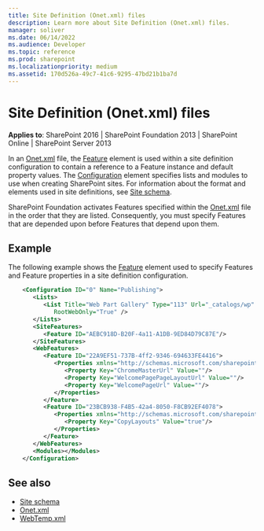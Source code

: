 ```yaml
---
title: Site Definition (Onet.xml) files
description: Learn more about Site Definition (Onet.xml) files.
manager: soliver
ms.date: 06/14/2022
ms.audience: Developer
ms.topic: reference
ms.prod: sharepoint
ms.localizationpriority: medium
ms.assetid: 170d526a-49c7-41c6-9295-47bd21b1ba7d
---
```


# Site Definition (Onet.xml) files

**Applies to**: SharePoint 2016 | SharePoint Foundation 2013 | SharePoint Online | SharePoint Server 2013

In an
[Onet.xml](https://msdn.microsoft.com/library/b99d6657-d9ae-4135-a43c-c58cdfcdc6c1(Office.15).aspx) file, the [Feature](feature-element-site.md) element is used within a site definition configuration to contain a reference to a Feature instance and default property values. The [Configuration](configuration-element-site.md) element specifies lists and modules to use when creating SharePoint sites. For information about the format and elements used in site definitions, see [Site schema](site-schema.md).

SharePoint Foundation activates Features specified within the [Onet.xml](https://msdn.microsoft.com/library/b99d6657-d9ae-4135-a43c-c58cdfcdc6c1(Office.15).aspx) file in the order that they are listed. Consequently, you must specify Features that are depended upon before Features that depend upon them.

## Example

The following example shows the [Feature](feature-element-site.md) element used to specify Features and Feature properties in a site definition configuration.

```XML
    <Configuration ID="0" Name="Publishing"> 
       <Lists>
          <List Title="Web Part Gallery" Type="113" Url="_catalogs/wp" 
             RootWebOnly="True" />
       </Lists>
       <SiteFeatures>
          <Feature ID="AEBC918D-B20F-4a11-A1DB-9ED84D79C87E"/>
       </SiteFeatures>
       <WebFeatures>
          <Feature ID="22A9EF51-737B-4ff2-9346-694633FE4416">
             <Properties xmlns="http://schemas.microsoft.com/sharepoint/">
                <Property Key="ChromeMasterUrl" Value=""/>
                <Property Key="WelcomePagePageLayoutUrl" Value=""/>
                <Property Key="WelcomePageUrl" Value=""/>
             </Properties>
          </Feature>
          <Feature ID="23BCB938-F4B5-42a4-8050-F8CB92EF4078">
             <Properties xmlns="http://schemas.microsoft.com/sharepoint/">
                <Property Key="CopyLayouts" Value="true"/>
             </Properties>
          </Feature>
       </WebFeatures>    
       <Modules></Modules>
    </Configuration>
```

## See also

- [Site schema](site-schema.md)
- [Onet.xml](https://msdn.microsoft.com/library/b99d6657-d9ae-4135-a43c-c58cdfcdc6c1(Office.15).aspx)
- [WebTemp.xml](https://msdn.microsoft.com/library/199bbb65-d12f-475d-b157-31a1bffe84c8(Office.15).aspx)








